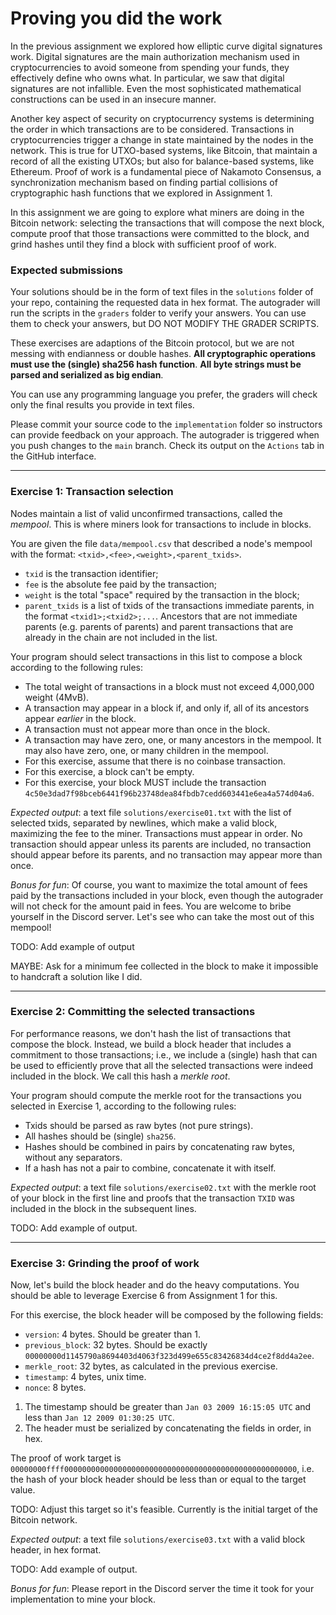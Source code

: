 # Proving you did the work

In the previous assignment we explored how elliptic curve digital signatures work.
Digital signatures are the main authorization mechanism used in cryptocurrencies to avoid someone from spending your funds, they effectively define who owns what.
In particular, we saw that digital signatures are not infallible.
Even the most sophisticated mathematical constructions can be used in an insecure manner.

Another key aspect of security on cryptocurrency systems is determining the order in which transactions are to be considered.
Transactions in cryptocurrencies trigger a change in state maintained by the nodes in the network.
This is true for UTXO-based systems, like Bitcoin, that maintain a record of all the existing UTXOs; but also for balance-based systems, like Ethereum.
Proof of work is a fundamental piece of Nakamoto Consensus, a synchronization mechanism based on finding partial collisions of cryptographic hash functions that we explored in Assignment 1.

In this assignment we are going to explore what miners are doing in the Bitcoin network: selecting the transactions that will compose the next block, compute proof that those transactions were committed to the block, and grind hashes until they find a block with sufficient proof of work.

### Expected submissions

Your solutions should be in the form of text files in the `solutions` folder of your repo, containing the requested data in hex format.
The autograder will run the scripts in the `graders` folder to verify your answers.
You can use them to check your answers, but DO NOT MODIFY THE GRADER SCRIPTS.

These exercises are adaptions of the Bitcoin protocol, but we are not messing with endianness or double hashes.
**All cryptographic operations must use the (single) sha256 hash function**.
**All byte strings must be parsed and serialized as big endian**.

You can use any programming language you prefer, the graders will check only the final results you provide in text files.

Please commit your source code to the `implementation` folder so instructors can provide feedback on your approach.
The autograder is triggered when you push changes to the `main` branch.
Check its output on the `Actions` tab in the GitHub interface.

---

### Exercise 1: Transaction selection

Nodes maintain a list of valid unconfirmed transactions, called the *mempool*.
This is where miners look for transactions to include in blocks.

You are given the file `data/mempool.csv` that described a node's mempool with the format: `<txid>,<fee>,<weight>,<parent_txids>`.

- `txid` is the transaction identifier;
- `fee` is the absolute fee paid by the transaction;
- `weight` is the total "space" required by the transaction in the block;
- `parent_txids` is a list of txids of the transactions immediate parents, in the format `<txid1>;<txid2>;...`. Ancestors that are not immediate parents (e.g. parents of parents) and parent transactions that are already in the chain are not included in the list.

Your program should select transactions in this list to compose a block according to the following rules:

- The total weight of transactions in a block must not exceed 4,000,000 weight (4MvB).
- A transaction may appear in a block if, and only if, all of its ancestors appear *earlier* in the block.
- A transaction must not appear more than once in the block.
- A transaction may have zero, one, or many ancestors in the mempool. It may also have zero, one, or many children in the mempool.
- For this exercise, assume that there is no coinbase transaction.
- For this exercise, a block can't be empty.
- For this exercise, your block MUST include the transaction `4c50e3dad7f98bceb6441f96b23748dea84fbdb7cedd603441e6ea4a574d04a6`. 

*Expected output*: a text file `solutions/exercise01.txt` with the list of selected txids, separated by newlines, which make a valid block, maximizing the fee to the miner.
Transactions must appear in order.
No transaction should appear unless its parents are included, no transaction should appear before its parents, and no transaction may appear more than once.

*Bonus for fun*:
Of course, you want to maximize the total amount of fees paid by the transactions included in your block, even though the autograder will not check for the amount paid in fees.
You are welcome to bribe yourself in the Discord server.
Let's see who can take the most out of this mempool!

TODO: Add example of output

MAYBE: Ask for a minimum fee collected in the block to make it impossible to handcraft a solution like I did.

---

### Exercise 2: Committing the selected transactions

For performance reasons, we don't hash the list of transactions that compose the block.
Instead, we build a block header that includes a commitment to those transactions; i.e., we include a (single) hash that can be used to efficiently prove that all the selected transactions were indeed included in the block.
We call this hash a *merkle root*.

Your program should compute the merkle root for the transactions you selected in Exercise 1, according to the following rules:

- Txids should be parsed as raw bytes (not pure strings).
- All hashes should be (single) `sha256`.
- Hashes should be combined in pairs by concatenating raw bytes, without any separators.
- If a hash has not a pair to combine, concatenate it with itself.

*Expected output*: a text file `solutions/exercise02.txt` with the merkle root of your block in the first line and proofs that the transaction `TXID` was included in the block in the subsequent lines.

TODO: Add example of output.

---

### Exercise 3: Grinding the proof of work

Now, let's build the block header and do the heavy computations.
You should be able to leverage Exercise 6 from Assignment 1 for this.

For this exercise, the block header will be composed by the following fields:

- `version`: 4 bytes. Should be greater than 1.
- `previous_block`: 32 bytes. Should be exactly `00000000d1145790a8694403d4063f323d499e655c83426834d4ce2f8dd4a2ee`.
- `merkle_root`: 32 bytes, as calculated in the previous exercise.
- `timestamp`: 4 bytes, unix time.
- `nonce`: 8 bytes.

1. The timestamp should be greater than `Jan 03 2009 16:15:05 UTC` and less than `Jan 12 2009 01:30:25 UTC`.
2. The header must be serialized by concatenating the fields in order, in hex.

The proof of work target is `00000000ffff0000000000000000000000000000000000000000000000000000`, i.e. the hash of your block header should be less than or equal to the target value.

TODO: Adjust this target so it's feasible. Currently is the initial target of the Bitcoin network.

*Expected output*: a text file `solutions/exercise03.txt` with a valid block header, in hex format.

TODO: Add example of output.

*Bonus for fun*: Please report in the Discord server the time it took for your implementation to mine your block.
